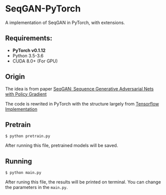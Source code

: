# SeqGAN-PyTorch
A implementation of SeqGAN in PyTorch, with extensions.


## Requirements:
* **PyTorch v0.1.12**
* Python 3.5-3.6
* CUDA 8.0+ (For GPU)

## Origin
The idea is from paper [SeqGAN: Sequence Generative Adversarial Nets with Policy Gradient](https://arxiv.org/pdf/1609.05473.pdf)

The code is rewrited in PyTorch with the structure largely from [Tensorflow Implementation](https://github.com/LantaoYu/SeqGAN)

## Pretrain
```
$ python pretrain.py
```
After running this file, pretrained models will be saved.

## Running
```
$ python main.py
```
After runing this file, the results will be printed on terminal. You can change the parameters in the ```main.py```.
